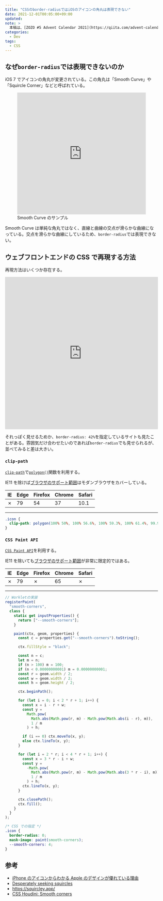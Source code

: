 ```yaml
---
title: "CSSのborder-radiusではiOSのアイコンの角丸は表現できない"
date: 2021-12-01T00:05:00+09:00
updated:
note: >
  本稿は、[ZOZO #5 Advent Calendar 2021](https://qiita.com/advent-calendar/2021/zozo) 1日目の記事です。
categories:
  - Dev
tags:
  - CSS
---
```


## なぜ`border-radius`では表現できないのか

iOS 7 でアイコンの角丸が変更されている。この角丸は「Smooth Curve」や「Squircle Corner」などと呼ばれている。

<figure>
<iframe height="400" style="width: 100%;" scrolling="no" title="Squircle Corner" src="https://codepen.io/hiro0218/embed/MWEYgQq?default-tab=&theme-id=light" frameborder="no" loading="lazy" allowtransparency="true" allowfullscreen="true">
  See the Pen <a href="https://codepen.io/hiro0218/pen/MWEYgQq">
  Squircle Corner</a> by hiro (<a href="https://codepen.io/hiro0218">@hiro0218</a>)
  on <a href="https://codepen.io">CodePen</a>.
</iframe>
<figcaption>Smooth Curve のサンプル</figcaption>
</figure>

Smooth Curve は単純な角丸ではなく、直線と曲線の交点が滑らかな曲線になっている。交点を滑らかな曲線にしているため、`border-radius`では表現できない。

## ウェブフロントエンドの CSS で再現する方法

再現方法はいくつか存在する。

<iframe height="500" style="width: 100%;" scrolling="no" title="iOSのアイコン風のアール" src="https://codepen.io/hiro0218/embed/jOBOGdM?default-tab=&theme-id=light" frameborder="no" loading="lazy" allowtransparency="true" allowfullscreen="true">
  See the Pen <a href="https://codepen.io/hiro0218/pen/jOBOGdM">
  iOSのアイコン風のアール</a> by hiro (<a href="https://codepen.io/hiro0218">@hiro0218</a>)
  on <a href="https://codepen.io">CodePen</a>.
</iframe>

それっぽく見せるためか、`border-radius: 42%`を指定しているサイトも見たことがある。雰囲気だけ合わせたいのであれば`border-radius`でも見せられるが、並べてみると差は大きい。

### `clip-path`

[`clip-path`](https://developer.mozilla.org/ja/docs/Web/CSS/clip-path)で[`polygon()`](<https://developer.mozilla.org/ja/docs/Web/CSS/basic-shape/polygon()>)関数を利用する。

IE11 を除けば[ブラウザのサポート範囲](<https://developer.mozilla.org/ja/docs/Web/CSS/basic-shape/polygon()#%E3%83%96%E3%83%A9%E3%82%A6%E3%82%B6%E3%83%BC%E3%81%AE%E4%BA%92%E6%8F%9B%E6%80%A7>)はモダンブラウザをカバーしている。

| IE  | Edge | Firefox | Chrome | Safari |
| --- | ---- | ------- | ------ | ------ |
| ✗   | 79   | 54      | 37     | 10.1   |

---

<!-- prettier-ignore-start -->
```css
.icon {
  clip-path: polygon(100% 50%, 100% 56.6%, 100% 59.3%, 100% 61.4%, 99.9% 63.2%, 99.9% 64.8%, 99.9% 66.2%, 99.8% 67.5%, 99.8% 68.7%, 99.7% 69.8%, 99.6% 70.8%, 99.5% 71.8%, 99.5% 72.8%, 99.4% 73.7%, 99.3% 74.6%, 99.1% 75.4%, 99% 76.3%, 98.9% 77%, 98.8% 77.8%, 98.6% 78.5%, 98.5% 79.2%, 98.3% 79.9%, 98.1% 80.6%, 98% 81.3%, 97.8% 81.9%, 97.6% 82.5%, 97.4% 83.1%, 97.2% 83.7%, 97% 84.3%, 96.8% 84.8%, 96.5% 85.4%, 96.3% 85.9%, 96% 86.4%, 95.8% 86.9%, 95.5% 87.4%, 95.3% 87.9%, 95% 88.3%, 94.7% 88.8%, 94.4% 89.2%, 94.1% 89.7%, 93.8% 90.1%, 93.4% 90.5%, 93.1% 90.9%, 92.8% 91.3%, 92.4% 91.7%, 92% 92%, 91.7% 92.4%, 91.3% 92.8%, 90.9% 93.1%, 90.5% 93.4%, 90.1% 93.8%, 89.7% 94.1%, 89.2% 94.4%, 88.8% 94.7%, 88.3% 95%, 87.9% 95.3%, 87.4% 95.5%, 86.9% 95.8%, 86.4% 96%, 85.9% 96.3%, 85.4% 96.5%, 84.8% 96.8%, 84.3% 97%, 83.7% 97.2%, 83.1% 97.4%, 82.5% 97.6%, 81.9% 97.8%, 81.3% 98%, 80.6% 98.1%, 79.9% 98.3%, 79.2% 98.5%, 78.5% 98.6%, 77.8% 98.8%, 77% 98.9%, 76.3% 99%, 75.4% 99.1%, 74.6% 99.3%, 73.7% 99.4%, 72.8% 99.5%, 71.8% 99.5%, 70.8% 99.6%, 69.8% 99.7%, 68.7% 99.8%, 67.5% 99.8%, 66.2% 99.9%, 64.8% 99.9%, 63.2% 99.9%, 61.4% 100%, 59.3% 100%, 56.6% 100%, 50% 100%, 43.4% 100%, 40.7% 100%, 38.6% 100%, 36.8% 99.9%, 35.2% 99.9%, 33.8% 99.9%, 32.5% 99.8%, 31.3% 99.8%, 30.2% 99.7%, 29.2% 99.6%, 28.2% 99.5%, 27.2% 99.5%, 26.3% 99.4%, 25.4% 99.3%, 24.6% 99.1%, 23.7% 99%, 23% 98.9%, 22.2% 98.8%, 21.5% 98.6%, 20.8% 98.5%, 20.1% 98.3%, 19.4% 98.1%, 18.7% 98%, 18.1% 97.8%, 17.5% 97.6%, 16.9% 97.4%, 16.3% 97.2%, 15.7% 97%, 15.2% 96.8%, 14.6% 96.5%, 14.1% 96.3%, 13.6% 96%, 13.1% 95.8%, 12.6% 95.5%, 12.1% 95.3%, 11.7% 95%, 11.2% 94.7%, 10.8% 94.4%, 10.3% 94.1%, 9.9% 93.8%, 9.5% 93.4%, 9.1% 93.1%, 8.7% 92.8%, 8.3% 92.4%, 8% 92%, 7.6% 91.7%, 7.2% 91.3%, 6.9% 90.9%, 6.6% 90.5%, 6.2% 90.1%, 5.9% 89.7%, 5.6% 89.2%, 5.3% 88.8%, 5% 88.3%, 4.7% 87.9%, 4.5% 87.4%, 4.2% 86.9%, 4% 86.4%, 3.7% 85.9%, 3.5% 85.4%, 3.2% 84.8%, 3% 84.3%, 2.8% 83.7%, 2.6% 83.1%, 2.4% 82.5%, 2.2% 81.9%, 2% 81.3%, 1.9% 80.6%, 1.7% 79.9%, 1.5% 79.2%, 1.4% 78.5%, 1.2% 77.8%, 1.1% 77%, 1% 76.3%, 0.9% 75.4%, 0.7% 74.6%, 0.6% 73.7%, 0.5% 72.8%, 0.5% 71.8%, 0.4% 70.8%, 0.3% 69.8%, 0.2% 68.7%, 0.2% 67.5%, 0.1% 66.2%, 0.1% 64.8%, 0.1% 63.2%, 0% 61.4%, 0% 59.3%, 0% 56.6%, 0% 50%, 0% 43.4%, 0% 40.7%, 0% 38.6%, 0.1% 36.8%, 0.1% 35.2%, 0.1% 33.8%, 0.2% 32.5%, 0.2% 31.3%, 0.3% 30.2%, 0.4% 29.2%, 0.5% 28.2%, 0.5% 27.2%, 0.6% 26.3%, 0.7% 25.4%, 0.9% 24.6%, 1% 23.7%, 1.1% 23%, 1.2% 22.2%, 1.4% 21.5%, 1.5% 20.8%, 1.7% 20.1%, 1.9% 19.4%, 2% 18.7%, 2.2% 18.1%, 2.4% 17.5%, 2.6% 16.9%, 2.8% 16.3%, 3% 15.7%, 3.2% 15.2%, 3.5% 14.6%, 3.7% 14.1%, 4% 13.6%, 4.2% 13.1%, 4.5% 12.6%, 4.7% 12.1%, 5% 11.7%, 5.3% 11.2%, 5.6% 10.8%, 5.9% 10.3%, 6.2% 9.9%, 6.6% 9.5%, 6.9% 9.1%, 7.2% 8.7%, 7.6% 8.3%, 8% 8%, 8.3% 7.6%, 8.7% 7.2%, 9.1% 6.9%, 9.5% 6.6%, 9.9% 6.2%, 10.3% 5.9%, 10.8% 5.6%, 11.2% 5.3%, 11.7% 5%, 12.1% 4.7%, 12.6% 4.5%, 13.1% 4.2%, 13.6% 4%, 14.1% 3.7%, 14.6% 3.5%, 15.2% 3.2%, 15.7% 3%, 16.3% 2.8%, 16.9% 2.6%, 17.5% 2.4%, 18.1% 2.2%, 18.7% 2%, 19.4% 1.9%, 20.1% 1.7%, 20.8% 1.5%, 21.5% 1.4%, 22.2% 1.2%, 23% 1.1%, 23.7% 1%, 24.6% 0.9%, 25.4% 0.7%, 26.3% 0.6%, 27.2% 0.5%, 28.2% 0.5%, 29.2% 0.4%, 30.2% 0.3%, 31.3% 0.2%, 32.5% 0.2%, 33.8% 0.1%, 35.2% 0.1%, 36.8% 0.1%, 38.6% 0%, 40.7% 0%, 43.4% 0%, 50% 0%, 56.6% 0%, 59.3% 0%, 61.4% 0%, 63.2% 0.1%, 64.8% 0.1%, 66.2% 0.1%, 67.5% 0.2%, 68.7% 0.2%, 69.8% 0.3%, 70.8% 0.4%, 71.8% 0.5%, 72.8% 0.5%, 73.7% 0.6%, 74.6% 0.7%, 75.4% 0.9%, 76.3% 1%, 77% 1.1%, 77.8% 1.2%, 78.5% 1.4%, 79.2% 1.5%, 79.9% 1.7%, 80.6% 1.9%, 81.3% 2%, 81.9% 2.2%, 82.5% 2.4%, 83.1% 2.6%, 83.7% 2.8%, 84.3% 3%, 84.8% 3.2%, 85.4% 3.5%, 85.9% 3.7%, 86.4% 4%, 86.9% 4.2%, 87.4% 4.5%, 87.9% 4.7%, 88.3% 5%, 88.8% 5.3%, 89.2% 5.6%, 89.7% 5.9%, 90.1% 6.2%, 90.5% 6.6%, 90.9% 6.9%, 91.3% 7.2%, 91.7% 7.6%, 92% 8%, 92.4% 8.3%, 92.8% 8.7%, 93.1% 9.1%, 93.4% 9.5%, 93.8% 9.9%, 94.1% 10.3%, 94.4% 10.8%, 94.7% 11.2%, 95% 11.7%, 95.3% 12.1%, 95.5% 12.6%, 95.8% 13.1%, 96% 13.6%, 96.3% 14.1%, 96.5% 14.6%, 96.8% 15.2%, 97% 15.7%, 97.2% 16.3%, 97.4% 16.9%, 97.6% 17.5%, 97.8% 18.1%, 98% 18.7%, 98.1% 19.4%, 98.3% 20.1%, 98.5% 20.8%, 98.6% 21.5%, 98.8% 22.2%, 98.9% 23%, 99% 23.7%, 99.1% 24.6%, 99.3% 25.4%, 99.4% 26.3%, 99.5% 27.2%, 99.5% 28.2%, 99.6% 29.2%, 99.7% 30.2%, 99.8% 31.3%, 99.8% 32.5%, 99.9% 33.8%, 99.9% 35.2%, 99.9% 36.8%, 100% 38.6%, 100% 40.7%, 100% 43.4%);
}
```
<!-- prettier-ignore-end -->

### `CSS Paint API`

[`CSS Paint API`](https://developer.mozilla.org/ja/docs/Web/API/CSS_Painting_API)を利用する。

IE11 を除いても[ブラウザのサポート範囲](https://caniuse.com/css-paint-api)が非常に限定的ではある。

| IE  | Edge | Firefox | Chrome | Safari |
| --- | ---- | ------- | ------ | ------ |
| ✗   | 79   | ✗       | 65     | ✗      |

---

```js
// Workletの実装
registerPaint(
  "smooth-corners",
  class {
    static get inputProperties() {
      return ["--smooth-corners"];
    }

    paint(ctx, geom, properties) {
      const c = properties.get("--smooth-corners").toString();

      ctx.fillStyle = "black";

      const n = c;
      let m = n;
      if (n > 100) m = 100;
      if (n < 0.00000000001) m = 0.00000000001;
      const r = geom.width / 2;
      const w = geom.width / 2;
      const h = geom.height / 2;

      ctx.beginPath();

      for (let i = 0; i < 2 * r + 1; i++) {
        const x = i - r + w;
        const y =
          Math.pow(
            Math.abs(Math.pow(r, m) - Math.pow(Math.abs(i - r), m)),
            1 / m
          ) + h;

        if (i == 0) ctx.moveTo(x, y);
        else ctx.lineTo(x, y);
      }

      for (let i = 2 * r; i < 4 * r + 1; i++) {
        const x = 3 * r - i + w;
        const y =
          -Math.pow(
            Math.abs(Math.pow(r, m) - Math.pow(Math.abs(3 * r - i), m)),
            1 / m
          ) + h;
        ctx.lineTo(x, y);
      }

      ctx.closePath();
      ctx.fill();
    }
  }
);
```

```css
/* CSS での指定 */
.icon {
  border-radius: 0;
  mask-image: paint(smooth-corners);
  --smooth-corners: 4;
}
```

## 参考

- [iPhone のアイコンからわかる Apple のデザインが優れている理由](https://gigazine.net/news/20170127-apple-icon-shape/)
- [Desperately seeking squircles](https://www.figma.com/blog/desperately-seeking-squircles/)
- https://squircley.app/
- [CSS Houdini: Smooth corners](https://css-houdini.rocks/smooth-corners/)
